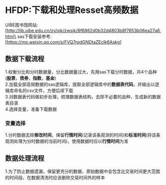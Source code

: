 # HFDP:下载和处理Resset高频数据
UIBE图书馆网站:[http://lib.uibe.edu.cn/zy/sjk/zwsjk/8f6862d0b32d4803b8f7653b06ea27a6.htm]\
sas下载安装参考:[https://mp.weixin.qq.com/s/FVQ7rqdGNDtaZEclk6Askg]
## 数据下载流程
1.权衡分比和分时数据量，分比数据量过大，先用sas下载分时数据，共4个品种(**股票**，**债券**，**指数**，**基金**)\
2.加载全部高频数据的sas逻辑库，提取全部逻辑库中的**数据表代码**，并输出以逻辑库命名的csv文件，方便后续下载\
3.对数据表代码做初步处理，梳理数据表结构，去除不必要的品种，生成新的数据表目录\
4.选择变量，准备下载数据
### 变量选择
1.分时数据去除**修改时间**，保留**行情时间**(记录该条观测的时间)和**标准时间**(将该条观测处理为分时数据的当前时间)，使用数据时应以**行情时间**为准
## 数据处理流程
1.为了防止数据遗漏，保留更充分的数据，原始数据中会包含比交易时间更大范围的时间段，在数据清洗时应该删除交易时间外的样本
